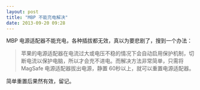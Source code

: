 ```yaml
---
layout: post
title: "MBP 不能充电解决"
date: 2013-09-20 09:28
---
```


MBP 电源适配器不能充电，各种插拔都无效，真以为要悲剧了，搜到一个办法：

> 苹果的电源适配器在电流过大或电压不稳的情况下会自动启用保护机制，切断电流以保护电脑，所以才会充不进电。而解决方法非常简单，只需将 MagSafe 电源适配器拔出电源，静置 60秒以上，就可以重置电源适配器。

简单重置后果然有效，留记。

